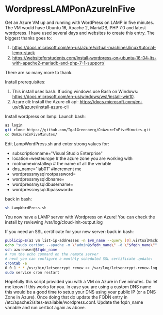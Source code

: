 # WordpressLAMPonAzureInFive
Get an Azure VM up and running with WordPress on LAMP in five minutes. The VM would have Ubuntu 16, Apache 2, MariaDB, PHP 7.0 and latest wordpress.
I have used several days and websites to create this entry.  The biggest thanks goes to:
1. https://docs.microsoft.com/en-us/azure/virtual-machines/linux/tutorial-lemp-stack
2. https://websiteforstudents.com/install-wordpress-on-ubuntu-16-04-lts-with-apache2-mariadb-and-php-7-1-support/

There are so many more to thank.  

Install prerequisites:
1. This install uses bash.  If using windows use Bash on Windows: https://docs.microsoft.com/en-us/windows/wsl/install-win10.
2. Azure cli: Install the Azure cli api: https://docs.microsoft.com/en-us/cli/azure/install-azure-cli

Install wordpress on lamp:
Launch bash:
```bash
az login
git clone https://github.com/IgalGreenberg/OnAzureInFiveMinutes.git
cd OnAzureInFiveMinutes/
```
Edit LampWordPress.sh and enter strong values for:
- subscriptionname="Visual Studio Enterprise"
- location=westeurope # the azure zone you are working with
- rootname=installwp # the name of all the veriable
- dns_name="iab01" #increment me
- wordpressmysqlrootpassword=<mysql root password>
- wordpressmysqldbname=<wordpress mysql db name>
- wordpressmysqldbusername=<wordpress mysql user name>
- wordpressmysqldbpassword=<wordpress mysql db password>

back in bash:
```bash
sh LampWordPress.sh
```

You now have a LAMP server with Wordpress on Azure!
You can check the install by reviewing /var/log/cloud-init-output.log

If you need an SSL certificate for your new server:
back in bash:
```bash
publicip=$(az vm list-ip-addresses -n $vm_name --query [0].virtualMachine.network.publicIpAddresses[0].ipAddress -o tsv)
echo "sudo certbot --apache -m \"admin@$fqdn_name\" -d \"$fqdn_name\""
ssh azureuser@$fqdn_name
# run the echo command on the remote server
# next you can configure a monthly scheduled SSL certificate update:
crontab -e
0 0 1 * * /usr/bin/letsencrypt renew >> /var/log/letsencrypt-renew.log
sudo service cron restart
```

Hopefully this script provided you with a VM on Azure in five minutes.  Do let me know if this works for you.
In case you are using a custom DNS name this would be a good time to setup your DNS using your public IP (or a DNS Zone in Azure).  Once doing that do update the FQDN entry in /etc/apache2/sites-available/wordpress.conf.  Update the fqdn_name variable and run certbot again as above.
